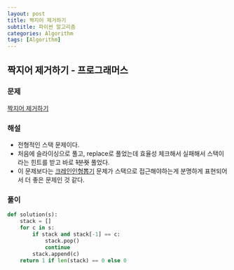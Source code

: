```yaml
---
layout: post
title: 짝지어 제거하기
subtitle: 파이썬 알고리즘 
categories: Algorithm
tags: [Algorithm]
---
```

## 짝지어 제거하기 - 프로그래머스

### 문제
[짝지어 제거하기](https://school.programmers.co.kr/learn/courses/30/lessons/12973)

### 해설
* 전형적인 스택 문제이다.
* 처음에 슬라이싱으로 풀고, replace로 풀었는데 효율성 체크해서 실패해서 스택이라는 힌트를 받고 바로 ~~1분컷~~ 풀었다.
* 이 문제보다는 [크레인인형뽑기](https://school.programmers.co.kr/learn/courses/30/lessons/64061) 문제가 스택으로 접근해야하는게 분명하게 표현되어서 더 좋은 문제인 것 같다.

### 풀이
```python
def solution(s):
    stack = []
    for c in s:
        if stack and stack[-1] == c:
            stack.pop()
            continue
        stack.append(c)
    return 1 if len(stack) == 0 else 0
        
```